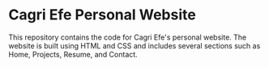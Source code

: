 # Cagri Efe Personal Website

This repository contains the code for Cagri Efe's personal website. The website is built using HTML and CSS and includes several sections such as Home, Projects, Resume, and Contact.
